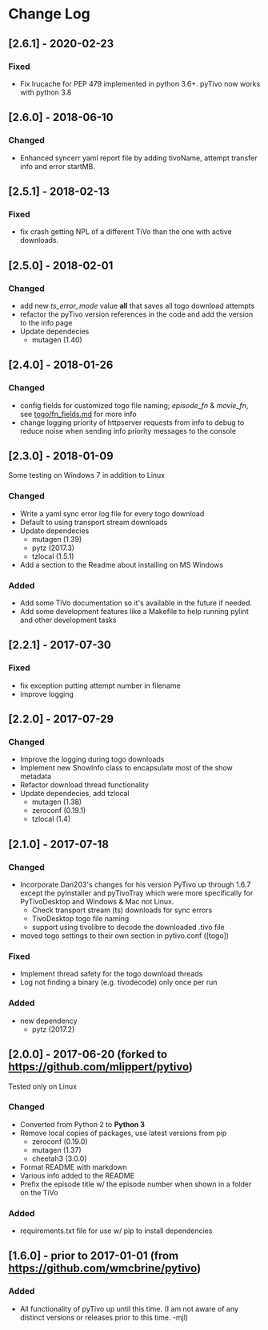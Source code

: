 # Change Log

## [2.6.1] - 2020-02-23

### Fixed

- Fix lrucache for PEP 479 implemented in python 3.6+. pyTivo now works with python 3.8


## [2.6.0] - 2018-06-10

### Changed

- Enhanced syncerr yaml report file by adding tivoName, attempt transfer info
  and error startMB.


## [2.5.1] - 2018-02-13

### Fixed

- fix crash getting NPL of a different TiVo than the one with active downloads.


## [2.5.0] - 2018-02-01

### Changed

- add new _ts_error_mode_ value **all** that saves all togo download attempts
- refactor the pyTivo version references in the code and add the version to
  the info page
- Update dependecies
    - mutagen (1.40)


## [2.4.0] - 2018-01-26

### Changed

- config fields for customized togo file naming; _episode_fn_ &  _movie_fn_,
  see [togo/fn_fields.md](./plugins/togo/fn_fields.md) for more info
- change logging priority of httpserver requests from info to debug to reduce
  noise when sending info priority messages to the console


## [2.3.0] - 2018-01-09

Some testing on Windows 7 in addition to Linux

### Changed

- Write a yaml sync error log file for every togo download
- Default to using transport stream downloads
- Update dependecies
    - mutagen (1.39)
    - pytz (2017.3)
    - tzlocal (1.5.1)
- Add a section to the Readme about installing on MS Windows

### Added

- Add some TiVo documentation so it's available in the future if needed.
- Add some development features like a Makefile to help running pylint and
  other development tasks


## [2.2.1] - 2017-07-30

### Fixed

- fix exception putting attempt number in filename
- improve logging


## [2.2.0] - 2017-07-29

### Changed

- Improve the logging during togo downloads
- Implement new ShowInfo class to encapsulate most of the show metadata
- Refactor download thread functionality
- Update dependecies, add tzlocal
    - mutagen (1.38)
    - zeroconf (0.19.1)
    - tzlocal (1.4)


## [2.1.0] - 2017-07-18

### Changed

- Incorporate Dan203's changes for his version PyTivo up through 1.6.7 except the
  pyInstaller and pyTivoTray which were more specifically for PyTivoDesktop and
  Windows & Mac not Linux.
    - Check transport stream (ts) downloads for sync errors
    - TivoDesktop togo file naming
    - support using tivolibre to decode the downloaded .tivo file
- moved togo settings to their own section in pytivo.conf ([togo])

### Fixed

- Implement thread safety for the togo download threads
- Log not finding a binary (e.g. tivodecode) only once per run

### Added

- new dependency
    - pytz (2017.2)


## [2.0.0] - 2017-06-20 (forked to https://github.com/mlippert/pytivo)

Tested only on Linux

### Changed

- Converted from Python 2 to **Python 3**
- Remove local copies of packages, use latest versions from pip
    - zeroconf (0.19.0)
    - mutagen (1.37)
    - cheetah3 (3.0.0)
- Format README with markdown
- Various info added to the README
- Prefix the episode title w/ the episode number when shown in a folder on the TiVo

### Added

- requirements.txt file for use w/ pip to install dependencies


## [1.6.0] - prior to 2017-01-01 (from https://github.com/wmcbrine/pytivo)

### Added

- All functionality of pyTivo up until this time. (I am not aware of any distinct
  versions or releases prior to this time. -mjl)
